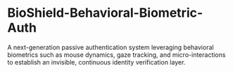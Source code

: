 # BioShield-Behavioral-Biometric-Auth
A next-generation passive authentication system leveraging behavioral biometrics such as mouse dynamics, gaze tracking, and micro-interactions to establish an invisible, continuous identity verification layer.
